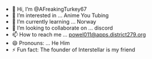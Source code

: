 - 👋 Hi, I’m @AFreakingTurkey67
- 👀 I’m interested in ... Anime You Tubing
- 🌱 I’m currently learning ... Norway
- 💞️ I’m looking to collaborate on ... discord 
- 📫 How to reach me ... powel011@apps.district279.org
- 😄 Pronouns: ... He Him
- ⚡ Fun fact: The founder of Interstellar is my friend

<!---
AFreakingTurkey67/AFreakingTurkey67 is a ✨ special ✨ repository because its `README.md` (this file) appears on your GitHub profile.
You can click the Preview link to take a look at your changes.
--->

